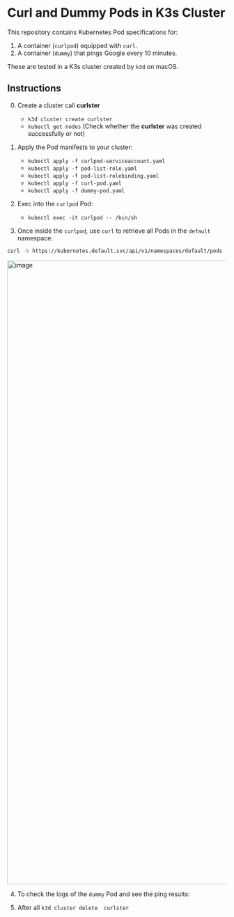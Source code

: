 # Curl and Dummy Pods in K3s Cluster

This repository contains Kubernetes Pod specifications for:
1. A container (`curlpod`) equipped with `curl`.
2. A container (`dummy`) that pings Google every 10 minutes.

These are tested in a K3s cluster created by `k3d` on macOS.

## Instructions
0. Create a cluster call **curlster**
    * `k3d cluster create curlster`  
    * `kubectl get nodes` (Check whether the **curlster** was created successfully or not)

1. Apply the Pod manifests to your cluster: 
    * `kubectl apply -f curlpod-serviceaccount.yaml`
    * `kubectl apply -f pod-list-role.yaml`
    * `kubectl apply -f pod-list-rolebinding.yaml`
    * `kubectl apply -f curl-pod.yaml` 
    * `kubectl apply -f dummy-pod.yaml`

2. Exec into the `curlpod` Pod: 
    * `kubectl exec -it curlpod -- /bin/sh`

3. Once inside the `curlpod`, use `curl` to retrieve all Pods in the `default` namespace:

```bash 
curl -k https://kubernetes.default.svc/api/v1/namespaces/default/pods -H "Authorization: Bearer $(cat /var/run/secrets/kubernetes.io/serviceaccount/token)"
```

<img width="1432" alt="image" src="https://github.com/douenergy/k3url/assets/103009868/0c1ba582-3e8b-41dc-8b93-206b198658e3">

4. To check the logs of the `dummy` Pod and see the ping results:

5. After all `k3d cluster delete  curlster`

